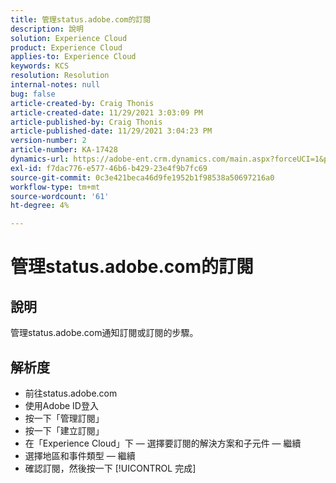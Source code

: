 ```yaml
---
title: 管理status.adobe.com的訂閱
description: 說明
solution: Experience Cloud
product: Experience Cloud
applies-to: Experience Cloud
keywords: KCS
resolution: Resolution
internal-notes: null
bug: false
article-created-by: Craig Thonis
article-created-date: 11/29/2021 3:03:09 PM
article-published-by: Craig Thonis
article-published-date: 11/29/2021 3:04:23 PM
version-number: 2
article-number: KA-17428
dynamics-url: https://adobe-ent.crm.dynamics.com/main.aspx?forceUCI=1&pagetype=entityrecord&etn=knowledgearticle&id=67a8f273-2551-ec11-8c62-00224804ee0d
exl-id: f7dac776-e577-46b6-b429-23e4f9b7fc69
source-git-commit: 0c3e421beca46d9fe1952b1f98538a50697216a0
workflow-type: tm+mt
source-wordcount: '61'
ht-degree: 4%

---
```


# 管理status.adobe.com的訂閱

## 說明


管理status.adobe.com通知訂閱或訂閱的步驟。


## 解析度


- 前往status.adobe.com
- 使用Adobe ID登入
- 按一下「管理訂閱」
- 按一下「建立訂閱」
- 在「Experience Cloud」下 — 選擇要訂閱的解決方案和子元件 — 繼續
- 選擇地區和事件類型 — 繼續
- 確認訂閱，然後按一下 [!UICONTROL 完成]
